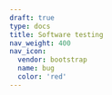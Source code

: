```yaml
---
draft: true
type: docs
title: Software testing
nav_weight: 400
nav_icon:
  vendor: bootstrap
  name: bug
  color: 'red'
---
```

